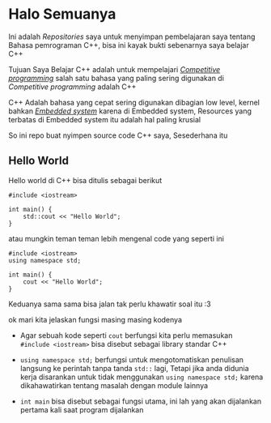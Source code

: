 # Halo Semuanya

Ini adalah *Repositories* saya untuk menyimpan pembelajaran saya tentang Bahasa pemrograman C++, bisa ini kayak bukti sebenarnya saya belajar C++

Tujuan Saya Belajar C++ adalah untuk mempelajari _[Competitive programming](https://en.wikipedia.org/wiki/Competitive_programming)_ salah satu bahasa yang paling sering digunakan di *Competitive programming* adalah C++

C++ Adalah bahasa yang cepat sering digunakan dibagian low level, kernel bahkan *[Embedded system](https://en.wikipedia.org/wiki/Embedded_system)* karena di Embedded system, Resources yang terbatas di Embedded system itu adalah hal paling krusial 

So ini repo buat nyimpen source code C++ saya, Sesederhana itu

## Hello World
Hello world di C++ bisa ditulis sebagai berikut
```
#include <iostream>

int main() {
    std::cout << "Hello World";
}
```

atau mungkin teman teman lebih mengenal code yang seperti ini
```
#include <iostream>
using namespace std;

int main() {
    cout << "Hello World";
}
```

Keduanya sama sama bisa jalan tak perlu khawatir soal itu :3

ok mari kita jelaskan fungsi masing masing kodenya

- Agar sebuah kode seperti `cout` berfungsi kita perlu memasukan `#include <iostream>`  bisa disebut sebagai library standar C++
  
-  `using namespace std;` berfungsi untuk mengotomatiskan penulisan langsung ke perintah tanpa tanda `std::` lagi, Tetapi jika anda didunia kerja disarankan untuk tidak menggunakan `using namespace std;` karena dikahawatirkan tentang masalah dengan module lainnya
  
-  `int main` bisa disebut sebagai fungsi utama, ini lah yang akan dijalankan pertama kali saat program dijalankan
